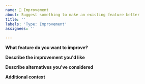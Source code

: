 ```yaml
---
name: 🤩 Improvement
about: Suggest something to make an existing feature better
title: ''
labels: 'Type: Improvement'
assignees: ''

---
```


**What feature do you want to improve?**
<!-- A clear and concise description of what the problem is. Ex. It would be better to [...] -->

**Describe the improvement you'd like**
<!-- A clear and concise description of what you want to happen. -->

**Describe alternatives you've considered**
<!-- A clear and concise description of any alternative solutions or features you've considered. -->

**Additional context**
<!-- Add any other context or screenshots about the feature request here. -->
